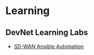 # Learning

## DevNet Learning Labs
* [SD-WAN Ansible Automation](https://developer.cisco.com/learning/modules/sd-wan-ansible-pipeline)